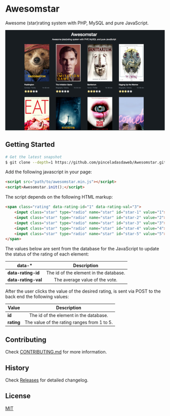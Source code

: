 # Awesomstar

Awesome (star)rating system with PHP, MySQL and pure JavaScript.

![](screenshot.jpg)

## Getting Started

```bash
# Get the latest snapshot
$ git clone --depth=1 https://github.com/pinceladasdaweb/Awesomstar.git
```

Add the following javascript in your page:

```html
<script src="path/to/awesomstar.min.js"></script>
<script>Awesomstar.init();</script>
```

The script depends on the following HTML markup:

```html
<span class="rating" data-rating-id="1" data-rating-val="3">
    <input class="star" type="radio" name="star" id="star-1" value="1"><label for="star-1">1</label>
    <input class="star" type="radio" name="star" id="star-2" value="2"><label for="star-2">2</label>
    <input class="star" type="radio" name="star" id="star-3" value="3"><label for="star-3">3</label>
    <input class="star" type="radio" name="star" id="star-4" value="4"><label for="star-4">4</label>
    <input class="star" type="radio" name="star" id="star-5" value="5"><label for="star-5">5</label>
</span>
```

The values below are sent from the database for the JavaScript to update the status of the rating of each element:

| data-*                             | Description                                                 |
| ---------------------------------- |:-----------------------------------------------------------:|
| **data-rating-id**                 | The id of the element in the database.                      |
| **data-rating-val**                | The average value of the vote.                              |

After the user clicks the value of the desired rating, is sent via POST to the back end the following values:

| Value                              | Description                                                 |
| ---------------------------------- |:-----------------------------------------------------------:|
| **id**                             | The id of the element in the database.                      |
| **rating**                         | The value of the rating ranges from 1 to 5.                 |

## Contributing

Check [CONTRIBUTING.md](CONTRIBUTING.md) for more information.

## History

Check [Releases](https://github.com/pinceladasdaweb/Awesomstar/releases) for detailed changelog.

## License

[MIT](LICENSE)